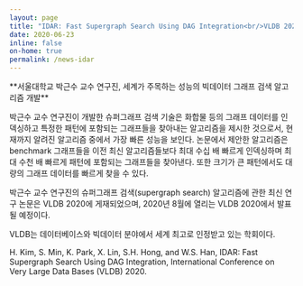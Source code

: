 ```yaml
---
layout: page
title: "IDAR: Fast Supergraph Search Using DAG Integration<br/>VLDB 2020에 논문 게재"
date: 2020-06-23
inline: false
on-home: true
permalink: /news-idar
---
```


<div class=summary markdown=1>
**서울대학교 박근수 교수 연구진, 세계가 주목하는 성능의 빅데이터 그래프 검색 알고리즘 개발**

박근수 교수 연구진이 개발한 슈퍼그래프 검색 기술은 화합물 등의 그래프 데이터를 인덱싱하고 특정한 패턴에 포함되는 그래프들을 찾아내는 알고리즘을 제시한 것으로서, 현재까지 알려진 알고리즘 중에서 가장 빠른 성능을 보인다. 논문에서 제안한 알고리즘은 benchmark 그래프들을 이전 최신 알고리즘들보다 최대 수십 배 빠르게 인덱싱하며 최대 수천 배 빠르게 패턴에 포함되는 그래프들을 찾아낸다. 또한 크기가 큰 패턴에서도 대량의 그래프 데이터를 빠르게 찾을 수 있다.
</div>
박근수 교수 연구진의 슈퍼그래프 검색(supergraph search) 알고리즘에 관한 최신 연구 논문은 VLDB 2020에 게재되었으며, 2020년 8월에 열리는 VLDB 2020에서 발표될 예정이다.

VLDB는 데이터베이스와 빅데이터 분야에서 세계 최고로 인정받고 있는 학회이다.

H. Kim, S. Min, K. Park, X. Lin, S.H. Hong, and W.S. Han, IDAR: Fast Supergraph Search Using DAG Integration, International Conference on Very Large Data Bases (VLDB) 2020.